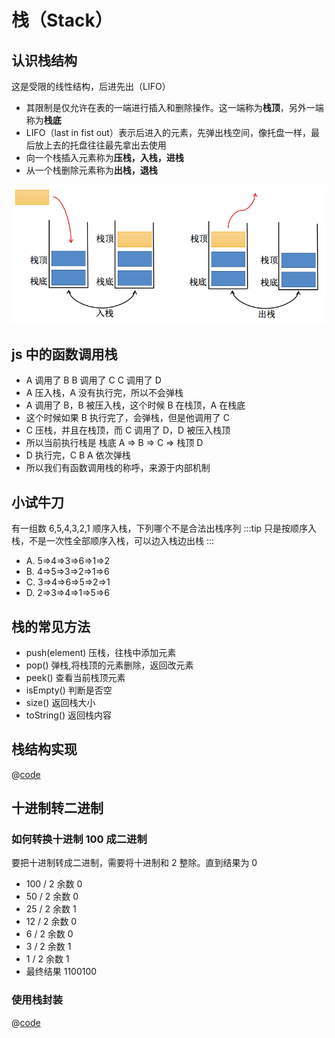 # 栈（Stack）

## 认识栈结构

这是受限的线性结构，后进先出（LIFO）

- 其限制是仅允许在表的一端进行插入和删除操作。这一端称为**栈顶**，另外一端称为**栈底**
- LIFO（last in fist out）表示后进入的元素，先弹出栈空间，像托盘一样，最后放上去的托盘往往最先拿出去使用
- 向一个栈插入元素称为**压栈，入栈，进栈**
- 从一个栈删除元素称为**出栈，退栈**

![栈图解](./Stack.png)

## js 中的函数调用栈

- A 调用了 B B 调用了 C C 调用了 D
- A 压入栈，A 没有执行完，所以不会弹栈
- A 调用了 B，B 被压入栈，这个时候 B 在栈顶，A 在栈底
- 这个时候如果 B 执行完了，会弹栈，但是他调用了 C
- C 压栈，并且在栈顶，而 C 调用了 D，D 被压入栈顶
- 所以当前执行栈是 栈底 A => B => C => 栈顶 D
- D 执行完，C B A 依次弹栈
- 所以我们有函数调用栈的称呼，来源于内部机制

## 小试牛刀

有一组数 6,5,4,3,2,1 顺序入栈，下列哪个不是合法出栈序列
:::tip
只是按顺序入栈，不是一次性全部顺序入栈，可以边入栈边出栈
:::

- A. 5=>4=>3=>6=>1=>2
- B. 4=>5=>3=>2=>1=>6
- C. 3=>4=>6=>5=>2=>1
- D. 2=>3=>4=>1=>5=>6

## 栈的常见方法

- push(element) 压栈，往栈中添加元素
- pop() 弹栈,将栈顶的元素删除，返回改元素
- peek() 查看当前栈顶元素
- isEmpty() 判断是否空
- size() 返回栈大小
- toString() 返回栈内容

## 栈结构实现

@[code](./Stack.js)

## 十进制转二进制

### 如何转换十进制 100 成二进制

要把十进制转成二进制，需要将十进制和 2 整除。直到结果为 0

- 100 / 2 余数 0
- 50 / 2 余数 0
- 25 / 2 余数 1
- 12 / 2 余数 0
- 6 / 2 余数 0
- 3 / 2 余数 1
- 1 / 2 余数 1
- 最终结果 1100100

### 使用栈封装

@[code](./dec2bin.js)
